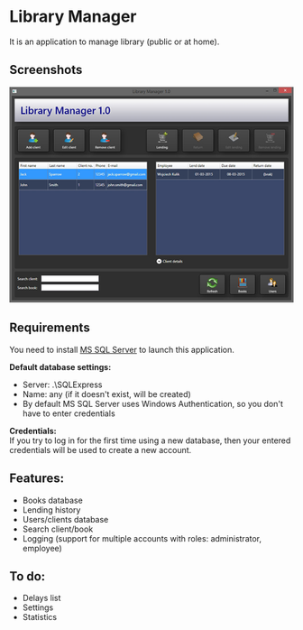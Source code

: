 # Library Manager

It is an application to manage library (public or at home).

## Screenshots
![Screenshot1](_Screenshots/main_screen.jpg)  

## Requirements
You need to install [MS SQL Server](http://www.microsoft.com/en-us/download/details.aspx?id=29062) to launch this application.  

**Default database settings:**
- Server: .\SQLExpress
- Name: any (if it doesn't exist, will be created)
- By default MS SQL Server uses Windows Authentication, so you don't have to enter credentials  

**Credentials:**  
If you try to log in for the first time using a new database, then your entered credentials will be used to create a new account.

## Features:
- Books database
- Lending history
- Users/clients database
- Search client/book
- Logging (support for multiple accounts with roles: administrator, employee)

## To do:
- Delays list
- Settings
- Statistics